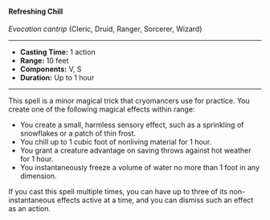 #### Refreshing Chill
*Evocation cantrip* (Cleric, Druid, Ranger, Sorcerer, Wizard)
___
- **Casting Time:** 1 action
- **Range:** 10 feet
- **Components:** V, S
- **Duration:** Up to 1 hour
---
This spell is a minor magical trick that cryomancers use for practice. You create one of the following magical effects within range:

* You create a small, harmless sensory effect, such as a sprinkling of snowflakes or a patch of thin frost.
* You chill up to 1 cubic foot of nonliving material for 1 hour.
* You grant a creature advantage on saving throws against hot weather for 1 hour.
* You instantaneously freeze a volume of water no more than 1 foot in any dimension.

If you cast this spell multiple times, you can have up to three of its non-instantaneous effects active at a time, and you can dismiss such an effect as an action.

